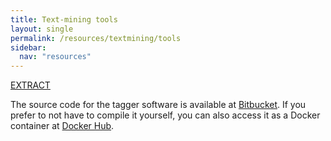 ```yaml
---
title: Text-mining tools
layout: single
permalink: /resources/textmining/tools
sidebar:
  nav: "resources"
---
```


[EXTRACT](https://extract.jensenlab.org)

The source code for the tagger software is available at [Bitbucket](https://bitbucket.org/larsjuhljensen/tagger/). If you prefer to not have to compile it yourself, you can also access it as a Docker container at [Docker Hub](https://hub.docker.com/r/larsjuhljensen/tagger/).
